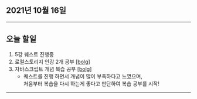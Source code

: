 
2021년 10월 16일
---

---

오늘 할일
----

1. 5강 퀘스트 진행중
2. 로컬스토리지 인강 2개 공부 [[bolg]](https://blog.naver.com/gggyn12/222538866839)
3. 자바스크립트 개념 복습 공부 [[bolg]](https://blog.naver.com/gggyn12/222539202439)
    * 퀘스트를 진행 하면서 개념이 많이 부족하다고 느꼈으며,<br>
      처음부터 복습을 다시 하는게 좋다고 판단하여 복습 공부를 시작!
   
---
